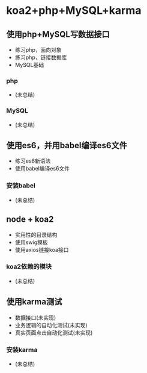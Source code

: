 # koa2+php+MySQL+karma

## 使用php+MySQL写数据接口
* 练习php，面向对象
* 练习php，链接数据库
* MySQL基础
### php
* (未总结)
### MySQL
* (未总结)


## 使用es6，并用babel编译es6文件
* 练习es6新语法
* 使用babel编译es6文件
### 安装babel
* (未总结)

## node + koa2
* 实用性的目录结构
* 使用swig模板
* 使用axios链接koa接口
### koa2依赖的模块
* (未总结)

## 使用karma测试
* 数据接口(未实现)
* 业务逻辑的自动化测试(未实现)
* 真实页面点击自动化测试(未实现)
### 安装karma
* (未总结)